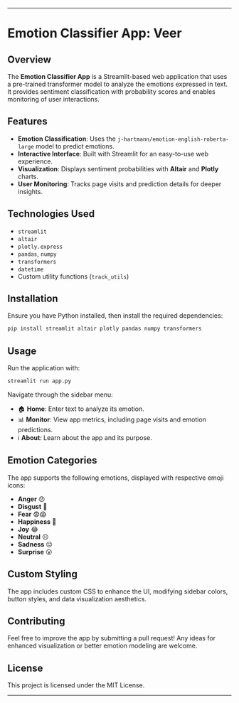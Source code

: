 

---

# Emotion Classifier App: Veer

## Overview
The **Emotion Classifier App** is a Streamlit-based web application that uses a pre-trained transformer model to analyze the emotions expressed in text. It provides sentiment classification with probability scores and enables monitoring of user interactions.

## Features
- **Emotion Classification**: Uses the `j-hartmann/emotion-english-roberta-large` model to predict emotions.
- **Interactive Interface**: Built with Streamlit for an easy-to-use web experience.
- **Visualization**: Displays sentiment probabilities with **Altair** and **Plotly** charts.
- **User Monitoring**: Tracks page visits and prediction details for deeper insights.

## Technologies Used
- `streamlit`
- `altair`
- `plotly.express`
- `pandas`, `numpy`
- `transformers`
- `datetime`
- Custom utility functions (`track_utils`)

## Installation
Ensure you have Python installed, then install the required dependencies:

```bash
pip install streamlit altair plotly pandas numpy transformers
```

## Usage
Run the application with:

```bash
streamlit run app.py
```

Navigate through the sidebar menu:
- 🏠 **Home**: Enter text to analyze its emotion.
- 📊 **Monitor**: View app metrics, including page visits and emotion predictions.
- ℹ️ **About**: Learn about the app and its purpose.

## Emotion Categories
The app supports the following emotions, displayed with respective emoji icons:
- **Anger** 😠
- **Disgust** 🤮
- **Fear** 😨😱
- **Happiness** 🤗
- **Joy** 😂
- **Neutral** 😐
- **Sadness** 😔
- **Surprise** 😮

## Custom Styling
The app includes custom CSS to enhance the UI, modifying sidebar colors, button styles, and data visualization aesthetics.

## Contributing
Feel free to improve the app by submitting a pull request! Any ideas for enhanced visualization or better emotion modeling are welcome.

## License
This project is licensed under the MIT License.

---


